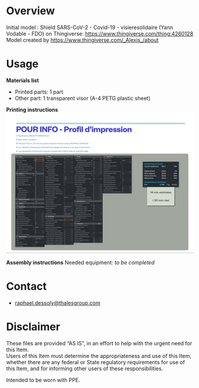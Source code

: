 # Overview
Initial model : Shield SARS-CoV-2 - Covid-19 - visieresolidaire (Yann Vodable - FDO) on Thingiverse: https://www.thingiverse.com/thing:4260128
Model created by https://www.thingiverse.com/_Alexis_/about

# Usage

**Materials list**

* Printed parts: 1 part
* Other part: 1 transparent visor (A-4 PETG plastic sheet)

**Printing instructions**
![printingProfile](images/printingProfile.jpg)

**Assembly instructions**
Needed equipment: *to be completed*

# Contact
* raphael.dessoly@thalesgroup.com

# Disclaimer
These files are provided “AS IS”, in an effort to help with the urgent need for this Item.  
Users of this Item must determine the appropriateness and use of this Item, whether there are any federal or State regulatory requirements for use of this Item, and for informing other users of these responsibilities.

Intended to be worn with PPE.
